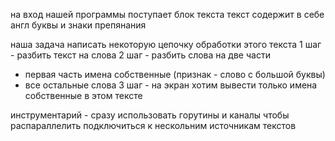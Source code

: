 
на вход нашей программы поступает блок текста 
текст содержит в себе англ буквы и знаки препянания 

наша задача написать некоторую цепочку обработки этого текста 
1 шаг - разбить текст на слова
2 шаг - разбить слова на две части 
- первая часть имена собственные (признак - слово с большой буквы)
- все остальные слова
3 шаг - на экран хотим вывести только имена собственные в этом тексте 

инструментарий - сразу использовать горутины и каналы 
чтобы распараллелить
подключиться к нескольним источникам текстов


